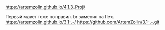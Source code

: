 https://artemzolin.github.io/4.1.3_Proj/


Первый макет тоже поправил. br заменил на flex.
https://artemzolin.github.io/3.1-.-/ 
https://github.com/ArtemZolin/3.1-.-.git
